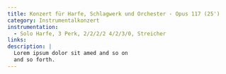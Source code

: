 ```yaml
---
title: Konzert für Harfe, Schlagwerk und Orchester - Opus 117 (25')
category: Instrumentalkonzert
instrumentation:
  - Solo Harfe, 3 Perk, 2/2/2/2 4/2/3/0, Streicher
links:
description: |
  Lorem ipsum dolor sit amed and so on
  and so forth.
---
```

